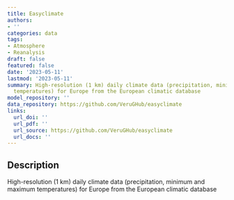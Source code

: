 ```yaml
---
title: Easyclimate
authors:
- ''
categories: data
tags:
- Atmosphere
- Reanalysis
draft: false
featured: false
date: '2023-05-11'
lastmod: '2023-05-11'
summary: High-resolution (1 km) daily climate data (precipitation, minimum and maximum
  temperatures) for Europe from the European climatic database
model_repository: ''
data_repository: https://github.com/VeruGHub/easyclimate
links:
  url_doi: ''
  url_pdf: ''
  url_source: https://github.com/VeruGHub/easyclimate
  url_docs: ''
---
```


## Description

High-resolution (1 km) daily climate data (precipitation, minimum and maximum temperatures) for Europe from the European climatic database


